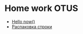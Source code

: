 # Home work OTUS
* [Hello now()](https://github.com/varyumin/otus_golang_hw/tree/master/hw_1)
* [Распаковка строки](https://github.com/varyumin/otus_golang_hw/tree/master/hw_2)